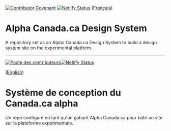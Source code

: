 [![Contributor Covenant](https://img.shields.io/badge/Contributor%20Covenant-v1.4%20adopted-ff69b4.svg)](CODE_OF_CONDUCT.md) [![Netlify Status](https://api.netlify.com/api/v1/badges/6c4e8c92-368a-40ea-8390-a32560289da9/deploy-status)](https://app.netlify.com/sites/canada-ca-alpha/deploys)
([Français](#systeme-de-conception-du-canada-ca-alpha))

# Alpha Canada.ca Design System

A repository set as an Alpha Canada.ca Design System to build a design system site on the experimental platform.


______________________

[![Pacte des contributeurs](https://img.shields.io/badge/Pacte%20des%20contributeurs-v1.4%20adoptée-ff69b4.svg)](CODE_OF_CONDUCT.md)[![Netlify Status](https://api.netlify.com/api/v1/badges/6c4e8c92-368a-40ea-8390-a32560289da9/deploy-status)](https://app.netlify.com/sites/canada-ca-alpha/deploys)

([English](#alpha-canada-ca-design-system))

# Système de conception du Canada.ca alpha

Un repo configuré en tant qu'un gabarit Alpha Canada.ca pour bâtir un site sur la plateforme expérimentale.